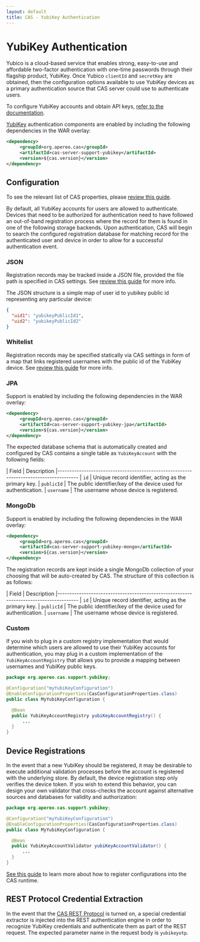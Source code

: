 ```yaml
---
layout: default
title: CAS - YubiKey Authentication
---
```


# YubiKey Authentication

Yubico is a cloud-based service that enables strong, easy-to-use and affordable two-factor authentication with one-time passwords through their flagship product, YubiKey. Once Yubico `clientId` and `secretKey` are obtained, then the 
configuration options available to use YubiKey devices as a primary authentication source that CAS server could use to authenticate users.

To configure YubiKey accounts and obtain API keys, [refer to the documentation](https://upgrade.yubico.com/getapikey/).

[YubiKey](https://www.yubico.com/products/yubikey-hardware) authentication components are enabled by including the following dependencies in the WAR overlay:

```xml
<dependency>
     <groupId>org.apereo.cas</groupId>
     <artifactId>cas-server-support-yubikey</artifactId>
     <version>${cas.version}</version>
</dependency>
```

## Configuration

To see the relevant list of CAS properties, please [review this guide](Configuration-Properties.html#yubikey).

By default, all YubiKey accounts for users are allowed to authenticate. Devices that need to be authorized for authentication need to have followed an out-of-band registration process where the record for them is found in one of the following storage backends. Upon authentication, CAS will begin to search the configured registration database for matching record for the authenticated user and device in order to allow for a successful authentication event.

### JSON

Registration records may be tracked inside a JSON file, provided the file path is specified in CAS settings. See [review this guide](Configuration-Properties.html#yubikey) for more info.

The JSON structure is a simple map of user id to yubikey public id representing any particular device:

```json
{
  "uid1": "yubikeyPublicId1",
  "uid2": "yubikeyPublicId2"
}
```

### Whitelist

Registration records may be specified statically via CAS settings in form of a map that links registered usernames with the public id of the YubiKey device. See [review this guide](Configuration-Properties.html#yubikey) for more info.

### JPA

Support is enabled by including the following dependencies in the WAR overlay:

```xml
<dependency>
     <groupId>org.apereo.cas</groupId>
     <artifactId>cas-server-support-yubikey-jpa</artifactId>
     <version>${cas.version}</version>
</dependency>
```

The expected database schema that is automatically created and configured by CAS contains a single table as `YubiKeyAccount` with the following fields:

| Field              | Description
|--------------------------------------------------------------------------------------
| `id`               | Unique record identifier, acting as the primary key.
| `publicId`         | The public identifier/key of the device used for authentication.
| `username`         | The username whose device is registered.

### MongoDb

Support is enabled by including the following dependencies in the WAR overlay:

```xml
<dependency>
     <groupId>org.apereo.cas</groupId>
     <artifactId>cas-server-support-yubikey-mongo</artifactId>
     <version>${cas.version}</version>
</dependency>
```

The registration records are kept inside a single MongoDb collection of your choosing that will be auto-created by CAS.
The structure of this collection is as follows:

| Field              | Description
|--------------------------------------------------------------------------------------
| `id`               | Unique record identifier, acting as the primary key.
| `publicId`         | The public identifier/key of the device used for authentication.
| `username`         | The username whose device is registered.

### Custom

If you wish to plug in a custom registry implementation that would determine
which users are allowed to use their YubiKey accounts for authentication, you may plug in a custom implementation of the `YubiKeyAccountRegistry` that allows you to provide a mapping between usernames and YubiKey public keys.


```java
package org.apereo.cas.support.yubikey;

@Configuration("myYubiKeyConfiguration")
@EnableConfigurationProperties(CasConfigurationProperties.class)
public class MyYubiKeyConfiguration {

  @Bean
  public YubiKeyAccountRegistry yubiKeyAccountRegistry() {
      ...
  }
}
```

## Device Registrations

In the event that a new YubiKey should be registered, it may be desirable to execute additional validation processes before the account is registered with the underlying store. By default, the device registration step only verifies the device token. If you wish to extend this behavior, you can design your own validator that cross-checks the account against alternative sources and databases for validity and authorization:

```java
package org.apereo.cas.support.yubikey;

@Configuration("myYubiKeyConfiguration")
@EnableConfigurationProperties(CasConfigurationProperties.class)
public class MyYubiKeyConfiguration {

  @Bean
  public YubiKeyAccountValidator yubiKeyAccountValidator() {
      ...
  }
}
```

[See this guide](Configuration-Management-Extensions.html) to learn more about how to register configurations into the CAS runtime.

## REST Protocol Credential Extraction 

In the event that the [CAS REST Protocol](../protocol/REST-Protocol.html) is turned on, a special credential extractor is injected into the REST authentication engine in order to recognize YubiKey credentials and authenticate them as part of the REST request. The expected parameter name in the request body is `yubikeyotp`.
